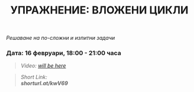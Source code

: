 <h1 align="center">УПРАЖНЕНИЕ: ВЛОЖЕНИ ЦИКЛИ</h1>
    <br>

<p><i>Решаване на по-сложни и изпитни задачи</i></p>

<h3>Дата: 16 февруари, 18:00 - 21:00 часа</h3>

<blockquote>
    <i>
        Video: 
        <a href="#">will be here</a>
    </i>
</blockquote>

<blockquote>
    <i>
        Short Link: <br> 
        <b>
            shorturl.at/kwV69
        </b> 
    </i>
</blockquote>
